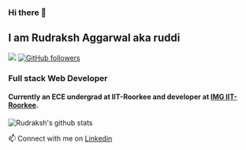 

<!--
**ruddi10/ruddi10** is a ✨ _special_ ✨ repository because its `README.md` (this file) appears on your GitHub profile.

Here are some ideas to get you started:

- 🔭 I’m currently working on ...
- 🌱 I’m currently learning ...
- 👯 I’m looking to collaborate on ...
- 🤔 I’m looking for help with ...
- 💬 Ask me about ...
- 📫 How to reach me: ...
- 😄 Pronouns: ...
- ⚡ Fun fact: ...
-->
### Hi there 👋
## I am Rudraksh Aggarwal aka ruddi
![](https://visitor-badge.glitch.me/badge?page_id=ruddi10.ruddi10)
[![GitHub followers](https://img.shields.io/github/followers/ruddi10.svg?style=social&label=Follow)](https://github.com/ruddi10?tab=followers)
### Full stack Web Developer 
#### Currently an ECE undergrad at IIT-Roorkee and developer at <a href="https://github.com/IMGIITRoorkee">IMG IIT-Roorkee</a>.
![Rudraksh's github stats](https://github-readme-stats.vercel.app/api?username=ruddi10&count_private=false&show_icons=true&theme=algolia) <br />

📫 Connect with me on <a href="https://www.linkedin.com/in/rudraksh-aggarwal-a48191190/">Linkedin</a>

